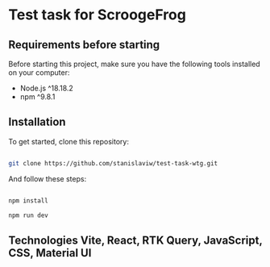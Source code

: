 # Test task for ScroogeFrog

## Requirements before starting

Before starting this project, make sure you have the following tools installed on your computer:

- Node.js ^18.18.2
- npm ^9.8.1

## Installation

To get started, clone this repository:

```bash

git clone https://github.com/stanislaviw/test-task-wtg.git

```

And follow these steps:

```bash

npm install

npm run dev

```

## Technologies Vite, React, RTK Query, JavaScript, CSS, Material UI
